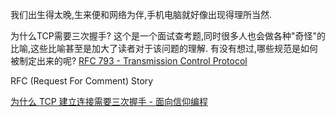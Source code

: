 我们出生得太晚,生来便和网络为伴,手机电脑就好像出现得理所当然. 

为什么TCP需要三次握手? 
这个是一个面试查考题,同时很多人也会做各种"奇怪"的比喻,这些比喻甚至是加大了读者对于该问题的理解. 有没有想过,哪些规范是如何被制定出来的呢? [RFC 793 - Transmission Control Protocol](https://datatracker.ietf.org/doc/html/rfc793) 


RFC (Request For Comment)  Story



[为什么 TCP 建立连接需要三次握手 - 面向信仰编程](https://draveness.me/whys-the-design-tcp-three-way-handshake/)